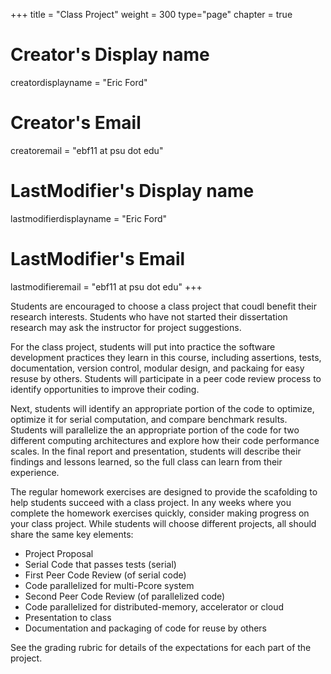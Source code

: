 +++
title = "Class Project"
weight = 300
type="page"
chapter = true

# Creator's Display name
creatordisplayname = "Eric Ford"
# Creator's Email
creatoremail = "ebf11 at psu dot edu"
# LastModifier's Display name
lastmodifierdisplayname = "Eric Ford"
# LastModifier's Email
lastmodifieremail = "ebf11 at psu dot edu"
+++

Students are encouraged to choose a class project that coudl benefit their research interests.  Students who have not started their dissertation research may ask the instructor for project suggestions.

For the class project, students will put into practice the software development practices they learn in this course, including assertions, tests, documentation, version control, modular design, and packaing for easy resuse by others.  Students will participate in a peer code review process to identify opportunities to improve their coding.  

Next, students will identify an appropriate portion of the code to optimize, optimize it for serial computation, and compare benchmark results.  Students will parallelize the an appropriate portion of the code for two different computing architectures and explore how their code performance scales.  In the final report and presentation, students will describe their findings and lessons learned, so the full class can learn from their experience.   

The regular homework exercises are designed to provide the scafolding to help students succeed with a class project.  In any weeks where you complete the homework exercises quickly, consider making progress on your class project.  While students will choose different projects, all should share the same key elements:

- Project Proposal
- Serial Code that passes tests (serial)
- First Peer Code Review (of serial code)
- Code parallelized for multi-Pcore system
- Second Peer Code Review (of parallelized code)
- Code parallelized for distributed-memory, accelerator or cloud
- Presentation to class
- Documentation and packaging of code for reuse by others

See the grading rubric for details of the expectations for each part of the project.

